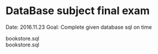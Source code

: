 # DataBase subject final exam

Date: 2016.11.23
Goal: Complete given database sql on time

bookstore.sql  
bookstore.sql  
